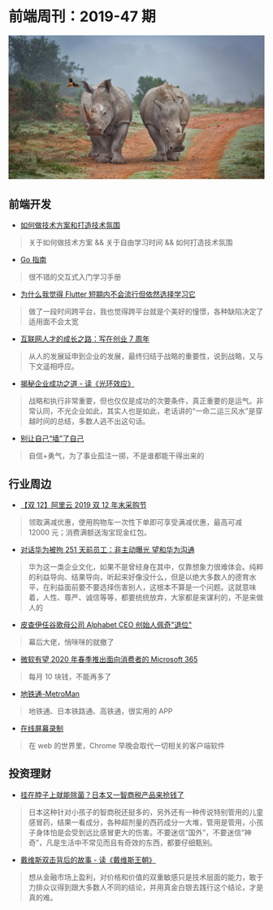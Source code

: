 # 前端周刊：2019-47 期

[![](/img/bing/20191204.png?imageMogr2/thumbnail/960x)](https://cn.bing.com/search?q=犀牛)

## 前端开发

- [如何做技术方案和打造技术氛围](https://www.yuque.com/iscott/tl/ougqh8)

> 关于如何做技术方案 && 关于自由学习时间 && 如何打造技术氛围

- [Go 指南](https://tour.go-zh.org/list)

> 很不错的交互式入门学习手册

- [为什么我觉得 Flutter 短期内不会流行但依然选择学习它](https://limboy.me/essay/2019/01/07/is-flutter-the-future.html)

> 做了一段时间跨平台，我也觉得跨平台就是个美好的憧憬，各种缺陷决定了适用面不会太宽

- [互联网人才的成长之路：写在创业 7 周年](http://blog.devtang.com/2019/04/22/startup-anniversary-note/)

> 从人的发展延申到企业的发展，最终归结于战略的重要性，说到战略，又与下文遥相呼应。

- [揭秘企业成功之道 - 读《光环效应》](http://blog.devtang.com/2019/04/25/the-halo-effect-book-summary/)

> 战略和执行非常重要，但也仅仅是成功的次要条件，真正重要的是运气。非常认同，不光企业如此，其实人也是如此，老话讲的“一命二运三风水”是穿越时间的总结，多数人逃不出这句话。

- [别让自己“墙”了自己](https://coolshell.cn/articles/20276.html)

> 自信+勇气，为了事业孤注一掷，不是谁都能干得出来的

## 行业周边

- [【双 12】阿里云 2019 双 12 年末采购节](https://www.aliyun.com/1212/2019/home?userCode=y31qmczl)

> 领取满减优惠，使用购物车一次性下单即可享受满减优惠，最高可减 12000 元；消费满额送淘宝现金红包。

- [对话华为被拘 251 天前员工：非主动曝光 望和华为沟通](https://www.cnbeta.com/articles/tech/916877.htm)

> 华为这一类企业文化，如果不是曾经身在其中，仅靠想象力很难体会。纯粹的利益导向、结果导向，听起来好像没什么，但是以绝大多数人的德育水平，在利益面前要不要选择伤害别人，这根本不算是一个问题。这就意味着，人性、尊严、诚信等等，都要统统放弃，大家都是来谋利的，不是来做人的

- [皮查伊任谷歌母公司 Alphabet CEO 创始人佩奇"退位"](https://tech.163.com/19/1204/07/EVHNJEKR00097U7R.html)

> 幕后大佬，悄咪咪的就撤了

- [微软有望 2020 年春季推出面向消费者的 Microsoft 365](https://www.cnbeta.com/articles/tech/918177.htm)

> 每月 10 块钱，不能再多了

- [地铁通-MetroMan](https://metroman.cn/)

> 地铁通、日本铁路通、高铁通，很实用的 APP

- [在线屏幕录制](https://www.p2hp.com/screenrecord.html)

> 在 web 的世界里，Chrome 早晚会取代一切相关的客户端软件

## 投资理财

- [挂在脖子上就能除菌？日本又一智商税产品来抢钱了](https://www.cnbeta.com/articles/tech/917177.htm)

> 日本这种针对小孩子的智商税还挺多的，另外还有一种传说特别管用的儿童感冒药，结果一看成分，各种超剂量的西药成分一大堆，管用是管用，小孩子身体怕是会受到远比感冒更大的伤害。不要迷信“国外”，不要迷信“神奇”，凡是生活中不常见而且有奇效的东西，都要仔细甄别。

- [戴维斯双击背后的故事 - 读《戴维斯王朝》](http://blog.devtang.com/2019/04/12/Davis-double-killing-effect/)

> 想从金融市场上盈利，对价格和价值的双重敏感只是技术层面的能力，敢于力排众议得到跟大多数人不同的结论，并用真金白银去践行这个结论，才是真的难。
